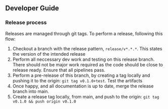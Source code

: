 ## Developer Guide

### Release process

Releases are managed through git tags. To perform a release, following this flow:

1. Checkout a branch with the release pattern, `release/v*.*.*`. This states the version of the intended release
2. Perform all neccessary dev work and testing on this release branch. There should not be major work required as
   the code should be close to release ready. Ensure that all pipelines pass.
3. Perform a pre-release of this branch, by creating a tag locally and pushing it to the origin: `git tag v0.1.0+test`.
   Test the artifacts
4. Once happy, and all documentation is up to date, merge the release branch into main.
5. Create a release tag locally, from main, and push to the origin: `git tag v0.1.0 && push origin v0.1.0`
